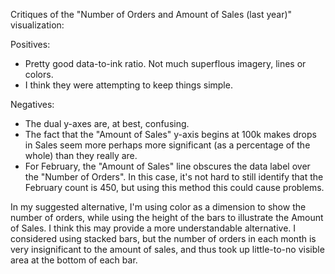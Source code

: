 Critiques of the "Number of Orders and Amount of Sales (last year)" visualization:

Positives:
- Pretty good data-to-ink ratio. Not much superflous imagery, lines or colors.
- I think they were attempting to keep things simple.

Negatives:
- The dual y-axes are, at best, confusing.
- The fact that the "Amount of Sales" y-axis begins at 100k makes drops in Sales seem more perhaps more significant (as a percentage of the whole) than they really are.
- For February, the "Amount of Sales" line obscures the data label over the "Number of Orders". In this case, it's not hard to still identify that the February count is 450, but using this method this could cause problems.

In my suggested alternative, I'm using color as a dimension to show the number of orders, while using the height of the bars to illustrate the Amount of Sales. I think this may provide a more understandable alternative. I considered using stacked bars, but the number of orders in each month is very insignificant to the amount of sales, and thus took up little-to-no visible area at the bottom of each bar.